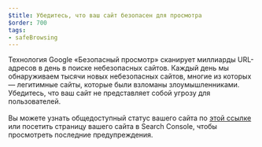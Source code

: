 ```yaml
---
$title: Убедитесь, что ваш сайт безопасен для просмотра
$order: 700
tags:
- safeBrowsing
---
```


Технология Google «Безопасный просмотр» сканирует миллиарды URL-адресов в день в поиске небезопасных сайтов. Каждый день мы обнаруживаем тысячи новых небезопасных сайтов, многие из которых — легитимные сайты, которые были взломаны злоумышленниками. Убедитесь, что ваш сайт не представляет собой угрозу для пользователей. <br><br>Вы можете узнать общедоступный статус вашего сайта по [этой ссылке](https://transparencyreport.google.com/safe-browsing/search?hl=en) или посетить страницу вашего сайта в Search Console, чтобы просмотреть последние предупреждения.
